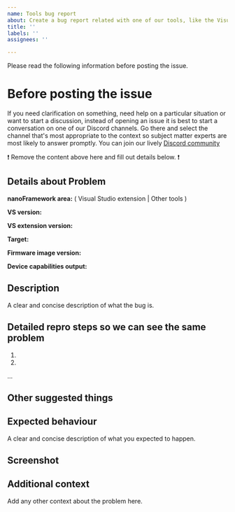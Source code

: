 ```yaml
---
name: Tools bug report
about: Create a bug report related with one of our tools, like the Visual Studio extension
title: ''
labels: ''
assignees: ''

---
```


Please read the following information before posting the issue.

# **Before posting the issue**

If you need clarification on something, need help on a particular situation or want to start a discussion, instead of opening an issue it is best to start a conversation on one of our Discord channels.
Go there and select the channel that's most appropriate to the context so subject matter experts are most likely to answer promptly.
You can join our lively [Discord community](https://discordapp.com/invite/gCyBu8T)

:exclamation: Remove the content above here and fill out details below. :exclamation:

## Details about Problem

**nanoFramework area:** ( Visual Studio extension | Other tools )

**VS version<!--(if relevant)-->:**

**VS extension version<!--(if relevant)-->:**

**Target<!--(if relevant)-->:**

**Firmware image version<!--(if relevant)-->:**

**Device capabilities output<!--(if relevant)-->:**

## Description

A clear and concise description of what the bug is.

## Detailed repro steps so we can see the same problem

1.

2.

...

## Other suggested things
<!-- if applicable/relevant -->

## Expected behaviour

A clear and concise description of what you expected to happen.

## Screenshot
<!-- if applicable/relevant -->
<!--Very helpful if you send along a few screenshots to help visualize the issue!-->

## Additional context

Add any other context about the problem here.
